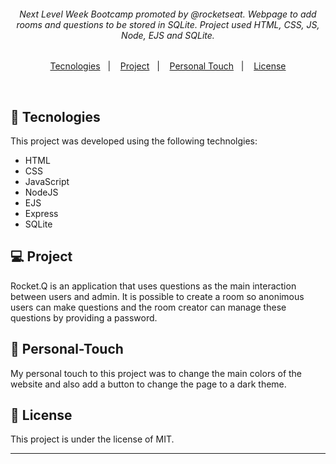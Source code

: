 
<h6 align="center">
  Next Level Week Bootcamp promoted by @rocketseat. Webpage to add rooms and questions to be stored in SQLite. Project used HTML, CSS, JS, Node, EJS and SQLite.
</h6>

<p align="center">
  <a href="#-tecnologies">Tecnologies</a>&nbsp;&nbsp;&nbsp;|&nbsp;&nbsp;&nbsp;
  <a href="#-project">Project</a>&nbsp;&nbsp;&nbsp;|&nbsp;&nbsp;&nbsp;
  <a href="#-personal-touch">Personal Touch</a>&nbsp;&nbsp;&nbsp;|&nbsp;&nbsp;&nbsp;
  <a href="#memo-license">License</a>
</p>

<br>

## 🚀 Tecnologies

This project was developed using the following technolgies:

- HTML
- CSS
- JavaScript
- NodeJS
- EJS
- Express
- SQLite

## 💻 Project

Rocket.Q is an application that uses questions as the main interaction between users and admin. It is possible to create a room so anonimous users can make questions and the room creator can manage these questions by providing a password.

<!--## 🔖 Layout

Você pode visualizar o layout do projeto através [desse link](https://www.figma.com/file/vp3iFfd1ohCbHyDX9jCiQi/Roquet.q). É necessário ter conta no [Figma](https://figma.com) para acessá-lo.-->

## 🔖 Personal-Touch
My personal touch to this project was to change the main colors of the website and also add a button to change the page to a dark theme.

## :memo: License

This project is under the license of MIT. 

---

